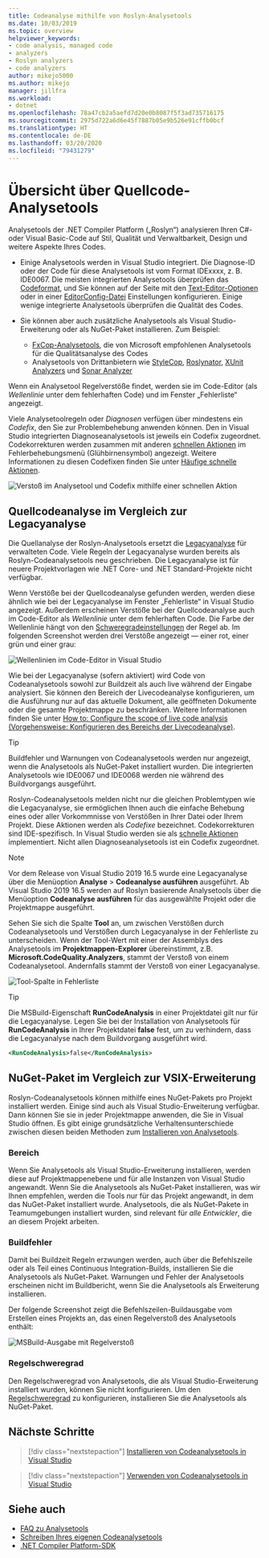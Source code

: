 ```yaml
---
title: Codeanalyse mithilfe von Roslyn-Analysetools
ms.date: 10/03/2019
ms.topic: overview
helpviewer_keywords:
- code analysis, managed code
- analyzers
- Roslyn analyzers
- code analyzers
author: mikejo5000
ms.author: mikejo
manager: jillfra
ms.workload:
- dotnet
ms.openlocfilehash: 78a47cb2a5aefd7d20e0b8087f5f3ad735716175
ms.sourcegitcommit: 2975d722a6d6e45f7887b05e9b526e91cffb0bcf
ms.translationtype: HT
ms.contentlocale: de-DE
ms.lasthandoff: 03/20/2020
ms.locfileid: "79431279"
---
```

# <a name="overview-of-source-code-analyzers"></a>Übersicht über Quellcode-Analysetools

Analysetools der .NET Compiler Platform („Roslyn“) analysieren Ihren C#- oder Visual Basic-Code auf Stil, Qualität und Verwaltbarkeit, Design und weitere Aspekte Ihres Codes.

- Einige Analysetools werden in Visual Studio integriert. Die Diagnose-ID oder der Code für diese Analysetools ist vom Format IDExxxx, z. B. IDE0067. Die meisten integrierten Analysetools überprüfen das [Codeformat](../ide/code-styles-and-code-cleanup.md), und Sie können auf der Seite mit den [Text-Editor-Optionen](../ide/code-styles-and-code-cleanup.md) oder in einer [EditorConfig-Datei](../ide/editorconfig-code-style-settings-reference.md) Einstellungen konfigurieren. Einige wenige integrierte Analysetools überprüfen die Qualität des Codes.

- Sie können aber auch zusätzliche Analysetools als Visual Studio-Erweiterung oder als NuGet-Paket installieren. Zum Beispiel:

  - [FxCop-Analysetools](../code-quality/install-fxcop-analyzers.md), die von Microsoft empfohlenen Analysetools für die Qualitätsanalyse des Codes
  - Analysetools von Drittanbietern wie [StyleCop](https://www.nuget.org/packages/StyleCop.Analyzers/), [Roslynator](https://www.nuget.org/packages/Roslynator.Analyzers/), [XUnit Analyzers](https://www.nuget.org/packages/xunit.analyzers/) und [Sonar Analyzer](https://www.nuget.org/packages/SonarAnalyzer.CSharp/)

Wenn ein Analysetool Regelverstöße findet, werden sie im Code-Editor (als *Wellenlinie* unter dem fehlerhaften Code) und im Fenster „Fehlerliste“ angezeigt.

Viele Analysetoolregeln oder *Diagnosen* verfügen über mindestens ein *Codefix*, den Sie zur Problembehebung anwenden können. Den in Visual Studio integrierten Diagnoseanalysetools ist jeweils ein Codefix zugeordnet. Codekorrekturen werden zusammen mit anderen [schnellen Aktionen](../ide/quick-actions.md) im Fehlerbehebungsmenü (Glühbirnensymbol) angezeigt. Weitere Informationen zu diesen Codefixen finden Sie unter [Häufige schnelle Aktionen](../ide/common-quick-actions.md).

![Verstoß im Analysetool und Codefix mithilfe einer schnellen Aktion](../code-quality/media/built-in-analyzer-code-fix.png)

## <a name="source-code-analysis-versus-legacy-analysis"></a>Quellcodeanalyse im Vergleich zur Legacyanalyse

Die Quellanalyse der Roslyn-Analysetools ersetzt die [Legacyanalyse](../code-quality/code-analysis-for-managed-code-overview.md) für verwalteten Code. Viele Regeln der Legacyanalyse wurden bereits als Roslyn-Codeanalysetools neu geschrieben. Die Legacyanalyse ist für neuere Projektvorlagen wie .NET Core- und .NET Standard-Projekte nicht verfügbar.

Wenn Verstöße bei der Quellcodeanalyse gefunden werden, werden diese ähnlich wie bei der Legacyanalyse im Fenster „Fehlerliste“ in Visual Studio angezeigt. Außerdem erscheinen Verstöße bei der Quellcodeanalyse auch im Code-Editor als *Wellenlinie* unter dem fehlerhaften Code. Die Farbe der Wellenlinie hängt von den [Schweregradeinstellungen](../code-quality/use-roslyn-analyzers.md#rule-severity) der Regel ab. Im folgenden Screenshot werden drei Verstöße angezeigt &mdash; einer rot, einer grün und einer grau:

![Wellenlinien im Code-Editor in Visual Studio](media/diagnostics-severity-colors.png)

Wie bei der Legacyanalyse (sofern aktiviert) wird Code von Codeanalysetools sowohl zur Buildzeit als auch live während der Eingabe analysiert. Sie können den Bereich der Livecodeanalyse konfigurieren, um die Ausführung nur auf das aktuelle Dokument, alle geöffneten Dokumente oder die gesamte Projektmappe zu beschränken. Weitere Informationen finden Sie unter [How to: Configure the scope of live code analysis (Vorgehensweise: Konfigurieren des Bereichs der Livecodeanalyse)](./configure-live-code-analysis-scope-managed-code.md).

> [!TIP]
> Buildfehler und Warnungen von Codeanalysetools werden nur angezeigt, wenn die Analysetools als NuGet-Paket installiert wurden. Die integrierten Analysetools wie IDE0067 und IDE0068 werden nie während des Buildvorgangs ausgeführt.

Roslyn-Codeanalysetools melden nicht nur die gleichen Problemtypen wie die Legacyanalyse, sie ermöglichen Ihnen auch die einfache Behebung eines oder aller Vorkommnisse von Verstößen in Ihrer Datei oder Ihrem Projekt. Diese Aktionen werden als *Codefixe* bezeichnet. Codekorrekturen sind IDE-spezifisch. In Visual Studio werden sie als [schnelle Aktionen](../ide/quick-actions.md) implementiert. Nicht allen Diagnoseanalysetools ist ein Codefix zugeordnet.

> [!NOTE]
> Vor dem Release von Visual Studio 2019 16.5 wurde eine Legacyanalyse über die Menüoption **Analyse** > **Codeanalyse ausführen** ausgeführt. Ab Visual Studio 2019 16.5 werden auf Roslyn basierende Analysetools über die Menüoption **Codeanalyse ausführen** für das ausgewählte Projekt oder die Projektmappe ausgeführt.

Sehen Sie sich die Spalte **Tool** an, um zwischen Verstößen durch Codeanalysetools und Verstößen durch Legacyanalyse in der Fehlerliste zu unterscheiden. Wenn der Tool-Wert mit einer der Assemblys des Analysetools im **Projektmappen-Explorer** übereinstimmt, z.B. **Microsoft.CodeQuality.Analyzers**, stammt der Verstoß von einem Codeanalysetool. Andernfalls stammt der Verstoß von einer Legacyanalyse.

![Tool-Spalte in Fehlerliste](media/code-analysis-tool-in-error-list.png)

> [!TIP]
> Die MSBuild-Eigenschaft **RunCodeAnalysis** in einer Projektdatei gilt nur für die Legacyanalyse. Legen Sie bei der Installation von Analysetools für **RunCodeAnalysis** in Ihrer Projektdatei **false** fest, um zu verhindern, dass die Legacyanalyse nach dem Buildvorgang ausgeführt wird.
>
> ```xml
> <RunCodeAnalysis>false</RunCodeAnalysis>
> ```

## <a name="nuget-package-versus-vsix-extension"></a>NuGet-Paket im Vergleich zur VSIX-Erweiterung

Roslyn-Codeanalysetools können mithilfe eines NuGet-Pakets pro Projekt installiert werden. Einige sind auch als Visual Studio-Erweiterung verfügbar. Dann können Sie sie in jeder Projektmappe anwenden, die Sie in Visual Studio öffnen. Es gibt einige grundsätzliche Verhaltensunterschiede zwischen diesen beiden Methoden zum [Installieren von Analysetools](../code-quality/install-roslyn-analyzers.md).

### <a name="scope"></a>Bereich

Wenn Sie Analysetools als Visual Studio-Erweiterung installieren, werden diese auf Projektmappenebene und für alle Instanzen von Visual Studio angewandt. Wenn Sie die Analysetools als NuGet-Paket installieren, was wir Ihnen empfehlen, werden die Tools nur für das Projekt angewandt, in dem das NuGet-Paket installiert wurde. Analysetools, die als NuGet-Pakete in Teamumgebungen installiert wurden, sind relevant für *alle Entwickler*, die an diesem Projekt arbeiten.

### <a name="build-errors"></a>Buildfehler

Damit bei Buildzeit Regeln erzwungen werden, auch über die Befehlszeile oder als Teil eines Continuous Integration-Builds, installieren Sie die Analysetools als NuGet-Paket. Warnungen und Fehler der Analysetools erscheinen nicht im Buildbericht, wenn Sie die Analysetools als Erweiterung installieren.

Der folgende Screenshot zeigt die Befehlszeilen-Buildausgabe vom Erstellen eines Projekts an, das einen Regelverstoß des Analysetools enthält:

![MSBuild-Ausgabe mit Regelverstoß](media/command-line-build-analyzers.png)

### <a name="rule-severity"></a>Regelschweregrad

Den Regelschweregrad von Analysetools, die als Visual Studio-Erweiterung installiert wurden, können Sie nicht konfigurieren. Um den [Regelschweregrad](../code-quality/use-roslyn-analyzers.md#rule-severity) zu konfigurieren, installieren Sie die Analysetools als NuGet-Paket.

## <a name="next-steps"></a>Nächste Schritte

> [!div class="nextstepaction"]
> [Installieren von Codeanalysetools in Visual Studio](../code-quality/install-roslyn-analyzers.md)

> [!div class="nextstepaction"]
> [Verwenden von Codeanalysetools in Visual Studio](../code-quality/use-roslyn-analyzers.md)

## <a name="see-also"></a>Siehe auch

- [FAQ zu Analysetools](analyzers-faq.md)
- [Schreiben Ihres eigenen Codeanalysetools](../extensibility/getting-started-with-roslyn-analyzers.md)
- [.NET Compiler Platform-SDK](/dotnet/csharp/roslyn-sdk/)
